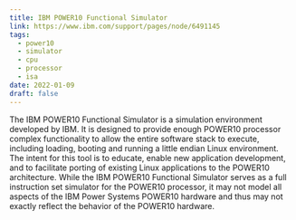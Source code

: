 ```yaml
---
title: IBM POWER10 Functional Simulator
link: https://www.ibm.com/support/pages/node/6491145
tags:
  - power10
  - simulator
  - cpu
  - processor
  - isa
date: 2022-01-09
draft: false
---
```


The IBM POWER10 Functional Simulator is a simulation environment developed by IBM.
It is designed to provide enough POWER10 processor complex functionality to allow the entire software stack to execute,
including loading, booting and running a little endian Linux environment.
The intent for this tool is to educate, enable new application development,
and to facilitate porting of existing Linux applications to the POWER10 architecture.
While the IBM POWER10 Functional Simulator serves as a full instruction set simulator for the POWER10 processor,
it may not model all aspects of the IBM Power Systems POWER10 hardware and thus may not exactly reflect the behavior of the POWER10 hardware.

